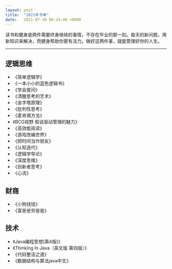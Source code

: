```yaml
---
layout: post
title:  "2021年书单"
date:   2021-07-20 06:24:40 +0800
---
```



读书和健身是两件需要终身继续的事情，不存在毕业的那一刻。每天的新问题，用新知识来解决，而健身帮助你更有活力。做好这两件事，就能管理好你的人生。

---

## 逻辑思维

- 《简单逻辑学》
- 《一本小小的蓝色逻辑书》
- 《学会提问》
- 《清醒思考的艺术》
- 《金字塔原理》
- 《批判性思考》
- 《麦肯锡方法》
- 《BCG视野 假说驱动管理的魅力》
- 《高效能阅读》
- 《游戏改编世界》
- 《把时间当作朋友》
- 《认知迭代》
- 《逻辑学导论》
- 《深度思维》
- 《创新者思考》
- 《心流》

## 财商

- 《小狗钱钱》
- 《富爸爸穷爸爸》


## 技术

- 《Java编程思想(第4版)》
- 《Thinking In Java（英文版 第四版）》
- 《代码整洁之道》
- 《数据结构与算法java中文》



















